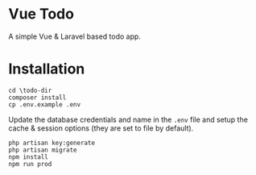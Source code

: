 # Vue Todo

A simple Vue & Laravel based todo app.


# Installation
```
cd \todo-dir
composer install
cp .env.example .env
```

Update the database credentials and name in the `.env` file and setup the cache & session options (they are set to file by default).

```
php artisan key:generate
php artisan migrate
npm install
npm run prod
```
